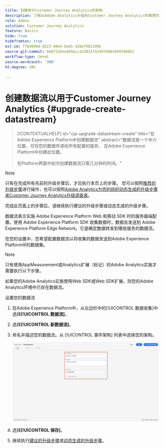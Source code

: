 ```yaml
---
title: 创建用于Customer Journey Analytics的架构
description: 了解从Adobe Analytics升级到Customer Journey Analytics时推荐的路径
role: Admin
solution: Customer Journey Analytics
feature: Basics
hide: true
hidefromtoc: true
exl-id: f76d098d-d223-40e4-be81-d28e7581396b
source-git-commit: bb87226ee4b9acc433031f41997d403d49f48db3
workflow-type: tm+mt
source-wordcount: '300'
ht-degree: 20%

---
```


# 创建数据流以用于Customer Journey Analytics {#upgrade-create-datastream}

<!-- markdownlint-disable MD034 -->

>[!CONTEXTUALHELP]
>id="cja-upgrade-datastream-create"
>title="在Adobe Experience Platform中创建数据流"
>abstract="数据流是一个中介位置，可将您的数据传递给所有配置的服务。 在Adobe Experience Platform中创建此位置。<br><br>在Platform界面中初次创建数据流只需几分钟的时间。"

<!-- markdownlint-enable MD034 -->

>[!NOTE]
> 
>只有在完成所有先前的升级步骤后，才应执行本页上的步骤。 您可以按照[推荐的升级步骤](/help/getting-started/cja-upgrade/cja-upgrade-recommendations.md#recommended-upgrade-steps-for-most-organizations)进行操作，也可以按照[Adobe Analytics为您的组织动态生成的升级步骤来Customer Journey Analytics升级调查表](https://gigazelle.github.io/cja-ttv/)。
>
>完成此页面上的步骤后，请继续执行建议的升级步骤或动态生成的升级步骤。

<!-- Should we single source this instead of duplicate it? The following steps were copied from: /help/data-ingestion/aepwebsdk.md-->

数据流表示实施 Adobe Experience Platform Web 和移动 SDK 时的服务器端配置。使用 Adobe Experience Platform SDK 收集数据时，数据会发送到 Adobe Experience Platform Edge Network。它是确定数据转发到哪些服务的数据流。

在您的设置中，您希望配置数据流以将收集的数据发送到Adobe Experience Platform中的数据集。

>[!NOTE]
>
>只有使用AppMeasurement或Analytics扩展（标记）的Adobe Analytics实施才需要执行以下步骤。
>
>如果您的Adobe Analytics实施使用Web SDK或Web SDK扩展，则您的Adobe Analytics环境中已存在数据流。

设置您的数据流

1. 在Adobe Experience Platform中，从左边栏中的[!UICONTROL 数据收集]中选择&#x200B;**[!UICONTROL 数据流]**。

1. 选择&#x200B;**[!UICONTROL 新数据流]**。

1. 命名并描述您的数据流。从 [!UICONTROL 事件架构] 列表中选择您的架构。

   ![新数据流](assets/new-datastream.png)

1. 选择&#x200B;**[!UICONTROL 保存]**。

1. 继续执行[建议的升级步骤](/help/getting-started/cja-upgrade/cja-upgrade-recommendations.md#recommended-upgrade-steps-for-most-organizations)或[动态生成的升级步骤](https://gigazelle.github.io/cja-ttv/)。
